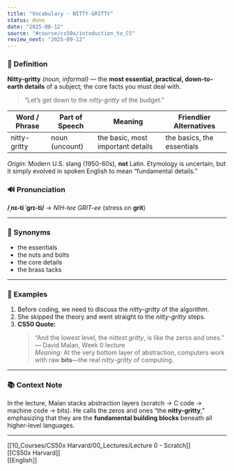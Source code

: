 ```yaml
---
title: "Vocabulary · NITTY-GRITTY"
status: done
date: "2025-08-12"
source: "#course/cs50x/intoduction_to_CS"
review_next: "2025-09-12"
---
```


### 📖 Definition  
**Nitty-gritty** *(noun, informal)* — the **most essential, practical, down-to-earth details** of a subject; the core facts you must deal with.

> “Let’s get down to the *nitty-gritty* of the budget.”

| Word / Phrase | Part of Speech | Meaning                                   | Friendlier Alternatives   |
|---------------|---------------|-------------------------------------------|---------------------------|
| nitty-gritty  | noun (uncount) | the basic, most important details         | the basics, the essentials|

*Origin:* Modern U.S. slang (1950-60s), **not** Latin. Etymology is uncertain, but it simply evolved in spoken English to mean “fundamental details.”

### 🔊 Pronunciation  
**/ˌnɪ-ti ˈɡrɪ-ti/** → *NIH-tee GRIT-ee* (stress on **grit**)

---

### 🟰 Synonyms  

- the essentials  
- the nuts and bolts  
- the core details  
- the brass tacks  

---

### 📝 Examples  

1. Before coding, we need to discuss the *nitty-gritty* of the algorithm.  
2. She skipped the theory and went straight to the *nitty-gritty* steps.  
3. **CS50 Quote:**  
   > “And the lowest level, the *nittest gritty*, is like the zeros and ones.”  
   — David Malan, Week 0 lecture  
   *Meaning:* At the very bottom layer of abstraction, computers work with raw **bits**—the real *nitty-gritty* of computing.

---

### 📚 Context Note  

In the lecture, Malan stacks abstraction layers (scratch → C code → machine code → bits). He calls the zeros and ones “the **nitty-gritty**,” emphasizing that they are the **fundamental building blocks** beneath all higher-level languages.

---

[[10_Courses/CS50x Harvard/00_Lectures/Lecture 0 - Scratch]]  
[[CS50x Harvard]]  
[[English]]